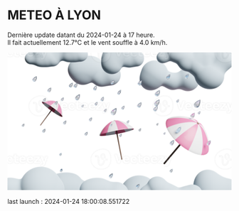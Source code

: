 # METEO À LYON

Dernière update datant du 2024-01-24 à 17 heure.  
Il fait actuellement 12.7°C et le vent souffle à 4.0 km/h.      

![](./.github/rain.png)

last launch : 2024-01-24 18:00:08.551722
